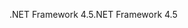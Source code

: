 <span data-ttu-id="e8f03-101">.NET Framework 4.5</span><span class="sxs-lookup"><span data-stu-id="e8f03-101">.NET Framework 4.5</span></span>